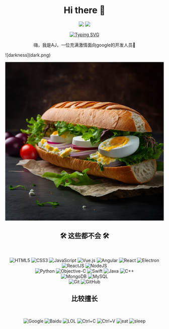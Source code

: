 <h1 align="center">Hi there 👋</h1>

<p align="center">
  <a href="https://github.com/kaqijiang"><img src="https://img.shields.io/badge/-GitHub-black?style=flat-square&logo=Github&logoColor=white&link=https://github.com/[Your GitHub Username]"></a>
  <a href="mailto:kaqijiang@gmail.com"><img src="https://img.shields.io/badge/-Email-c14438?style=flat-square&logo=Gmail&logoColor=white"></a>
</p>

<div align="center">
<a href="https://github.com/kaqijiang"><img src="https://readme-typing-svg.demolab.com?font=Fira+Code&pause=1000&center=true&vCenter=true&multiline=true&width=435&height=70&lines=console.log(Hello+World!);%E5%90%83%E4%BA%86%E5%98%9B%E6%82%A8%EF%BC%9F" alt="Typing SVG" /></a>  
</div>

<p align="center">
  嗨，我是AJ，一位充满激情面向google的开发人员🚀
</p>
![darkness](dark.png)

![food](food.png)


<div align="center">
    <h2>🛠️ 这些都不会 🛠️</h2>
  <br />
    <p>
        <img src="https://img.shields.io/badge/-HTML5-E34F26?style=flat-square&logo=html5&logoColor=white" alt="HTML5" />
        <img src="https://img.shields.io/badge/-CSS3-1572B6?style=flat-square&logo=css3" alt="CSS3" />
        <img src="https://img.shields.io/badge/-JavaScript-F7DF1E?style=flat-square&logo=javascript&logoColor=black" alt="JavaScript" />
      <img src="https://img.shields.io/badge/-Vue.js-4FC08D?style=flat-square&logo=vue.js&logoColor=white" alt="Vue.js" />
      <img src="https://img.shields.io/badge/-Angular-DD0031?style=flat-square&logo=angular&logoColor=white" alt="Angular" />
      <img src="https://img.shields.io/badge/-React-black?style=flat-square&logo=react&logoColor=white" alt="React" />
            <img src="https://img.shields.io/badge/Electron-47848F?style=flat-square&logo=electron&logoColor=white" alt="Electron" />
        <img src="https://img.shields.io/badge/-ReactJS-61DAFB?style=flat-square&logo=react&logoColor=black" alt="ReactJS" />
        <img src="https://img.shields.io/badge/-NodeJS-339933?style=flat-square&logo=node.js&logoColor=white" alt="NodeJS" />
      <br />
      <img src="https://img.shields.io/badge/-Python-3776AB?style=flat-square&logo=python&logoColor=white" alt="Python" />
      <img src="https://img.shields.io/badge/Objective--C-000000?style=flat-square&logo=c%2B%2B&logoColor=white" alt="Objective-C" />
<img src="https://img.shields.io/badge/Swift-FA7343?style=flat-square&logo=swift&logoColor=white" alt="Swift" />
<img src="https://img.shields.io/badge/Java-007396?style=flat-square&logo=java&logoColor=white" alt="Java" />
<img src="https://img.shields.io/badge/C++-00599C?style=flat-square&logo=c%2B%2B&logoColor=white" alt="C++" />
      <br />
        <img src="https://img.shields.io/badge/-MongoDB-green?style=flat-square&logo=mongodb&logoColor=white" alt="MongoDB" />
        <img src="https://img.shields.io/badge/-MySQL-blue?style=flat-square&logo=mysql&logoColor=white" alt="MySQL" />
        <br />
        <img src="https://img.shields.io/badge/-Git-black?style=flat-square&logo=git" alt="Git" />
        <img src="https://img.shields.io/badge/-GitHub-black?style=flat-square&logo=github" alt="GitHub" />
    </p>
</div>

<div align="center">
<h2>比较擅长</h2>
  <br />
  <p>
  <img src="https://img.shields.io/badge/Google-4285F4?style=flat-square&logo=google&logoColor=white" alt="Google" />
<img src="https://img.shields.io/badge/Baidu-2932E1?style=flat-square&logo=baidu&logoColor=white" alt="Baidu" />
<img src="https://img.shields.io/badge/LOL-FFA500?style=flat-square&logo=leagueoflegends&logoColor=white" alt="LOL" />
<img src="https://img.shields.io/badge/Ctrl--C-000000?style=flat-square&logo=windows-terminal&logoColor=white" alt="Ctrl+C" />
<img src="https://img.shields.io/badge/Ctrl--V-000000?style=flat-square&logo=windows-terminal&logoColor=white" alt="Ctrl+V" />
    <img src="https://img.shields.io/badge/-eat-brightgreen?style=flat-square&logo=leagueoflegends&logoColor=white" alt="eat" />
    <img src="https://img.shields.io/badge/-sleep-orange?style=flat-square&logo=leagueoflegends&logoColor=white" alt="sleep" />
